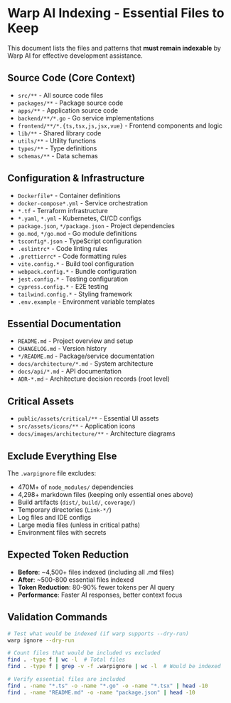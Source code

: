 # Warp AI Indexing - Essential Files to Keep

This document lists the files and patterns that **must remain indexable** by Warp AI for effective development assistance.

## Source Code (Core Context)
- `src/**` - All source code files
- `packages/**` - Package source code
- `apps/**` - Application source code
- `backend/**/*.go` - Go service implementations
- `frontend/**/*.{ts,tsx,js,jsx,vue}` - Frontend components and logic
- `lib/**` - Shared library code
- `utils/**` - Utility functions
- `types/**` - Type definitions
- `schemas/**` - Data schemas

## Configuration & Infrastructure
- `Dockerfile*` - Container definitions
- `docker-compose*.yml` - Service orchestration
- `*.tf` - Terraform infrastructure
- `*.yaml`, `*.yml` - Kubernetes, CI/CD configs
- `package.json`, `*/package.json` - Project dependencies
- `go.mod`, `*/go.mod` - Go module definitions
- `tsconfig*.json` - TypeScript configuration
- `.eslintrc*` - Code linting rules
- `.prettierrc*` - Code formatting rules
- `vite.config.*` - Build tool configuration
- `webpack.config.*` - Bundle configuration
- `jest.config.*` - Testing configuration
- `cypress.config.*` - E2E testing
- `tailwind.config.*` - Styling framework
- `.env.example` - Environment variable templates

## Essential Documentation
- `README.md` - Project overview and setup
- `CHANGELOG.md` - Version history
- `*/README.md` - Package/service documentation
- `docs/architecture/*.md` - System architecture
- `docs/api/*.md` - API documentation
- `ADR-*.md` - Architecture decision records (root level)

## Critical Assets
- `public/assets/critical/**` - Essential UI assets
- `src/assets/icons/**` - Application icons
- `docs/images/architecture/**` - Architecture diagrams

## Exclude Everything Else
The `.warpignore` file excludes:
- 470M+ of `node_modules/` dependencies
- 4,298+ markdown files (keeping only essential ones above)
- Build artifacts (`dist/`, `build/`, `coverage/`)
- Temporary directories (`Link-*/`)
- Log files and IDE configs
- Large media files (unless in critical paths)
- Environment files with secrets

## Expected Token Reduction
- **Before**: ~4,500+ files indexed (including all .md files)
- **After**: ~500-800 essential files indexed
- **Token Reduction**: 80-90% fewer tokens per AI query
- **Performance**: Faster AI responses, better context focus

## Validation Commands
```bash
# Test what would be indexed (if warp supports --dry-run)
warp ignore --dry-run

# Count files that would be included vs excluded
find . -type f | wc -l  # Total files
find . -type f | grep -v -f .warpignore | wc -l  # Would be indexed

# Verify essential files are included
find . -name "*.ts" -o -name "*.go" -o -name "*.tsx" | head -10
find . -name "README.md" -o -name "package.json" | head -10
```
